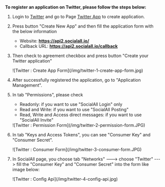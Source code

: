 __To register an application on Twitter, please follow the steps below:__

1. Login to [Twitter](https://www.twitter.com/) and go to Page [Twitter App](http://apps.twitter.com/) to create application.
2. Press button "Create New App" and then fill the application form with the below information
    * Website: __https://api2.socialall.io/__
    * Callback URL: __https://api2.socialall.io/callback__
3. Then check to agreement checkbox and press button "Create your Twitter application"
    <div class="soclall-br"></div>
    ![Twitter : Create App Form](/img/twitter-1-create-app-form.jpg)
    <div class="soclall-br"></div>
4. After successfully registered the application, go to "Application Management".
5. In tab "Permissions", please check
    * Readonly: if you want to use "SocialAll Login" only
    * Read and Write: if you want to use "SocialAll Posting"
    * Read, Write and Access direct messages: if you want to use "SocialAll Invite"
     
     <div class="soclall-br"></div>
     ![Twitter : Permission Form](/img/twitter-2-permission-form.JPG)
     <div class="soclall-br"></div>
     
6. In tab "Keys and Access Tokens", you can see "Consumer Key" and "Consumer Secret".
    <div class="soclall-br"></div>
    ![Twitter : Consumer Form](/img/twitter-3-consumer-form.JPG)
    <div class="soclall-br"></div>
7. In SocialAll page, you choose tab "Networks" ---> choose "Twitter" ---> fill the "Consumer Key" and "Consumer Secret" into the form like image below:
    <div class="soclall-br"></div>
    ![Twitter : Config Api](/img/twitter-4-config-api.jpg)
    <div class="soclall-br"></div>